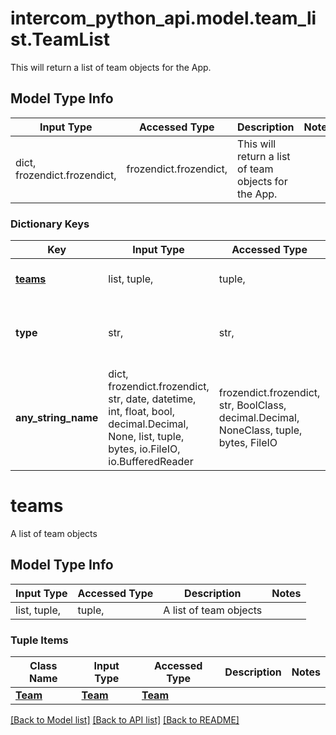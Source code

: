 # intercom_python_api.model.team_list.TeamList

This will return a list of team objects for the App.

## Model Type Info
Input Type | Accessed Type | Description | Notes
------------ | ------------- | ------------- | -------------
dict, frozendict.frozendict,  | frozendict.frozendict,  | This will return a list of team objects for the App. | 

### Dictionary Keys
Key | Input Type | Accessed Type | Description | Notes
------------ | ------------- | ------------- | ------------- | -------------
**[teams](#teams)** | list, tuple,  | tuple,  | A list of team objects | [optional] 
**type** | str,  | str,  | The type of the object | [optional] must be one of ["team.list", ] 
**any_string_name** | dict, frozendict.frozendict, str, date, datetime, int, float, bool, decimal.Decimal, None, list, tuple, bytes, io.FileIO, io.BufferedReader | frozendict.frozendict, str, BoolClass, decimal.Decimal, NoneClass, tuple, bytes, FileIO | any string name can be used but the value must be the correct type | [optional]

# teams

A list of team objects

## Model Type Info
Input Type | Accessed Type | Description | Notes
------------ | ------------- | ------------- | -------------
list, tuple,  | tuple,  | A list of team objects | 

### Tuple Items
Class Name | Input Type | Accessed Type | Description | Notes
------------- | ------------- | ------------- | ------------- | -------------
[**Team**](Team.md) | [**Team**](Team.md) | [**Team**](Team.md) |  | 

[[Back to Model list]](../../README.md#documentation-for-models) [[Back to API list]](../../README.md#documentation-for-api-endpoints) [[Back to README]](../../README.md)

